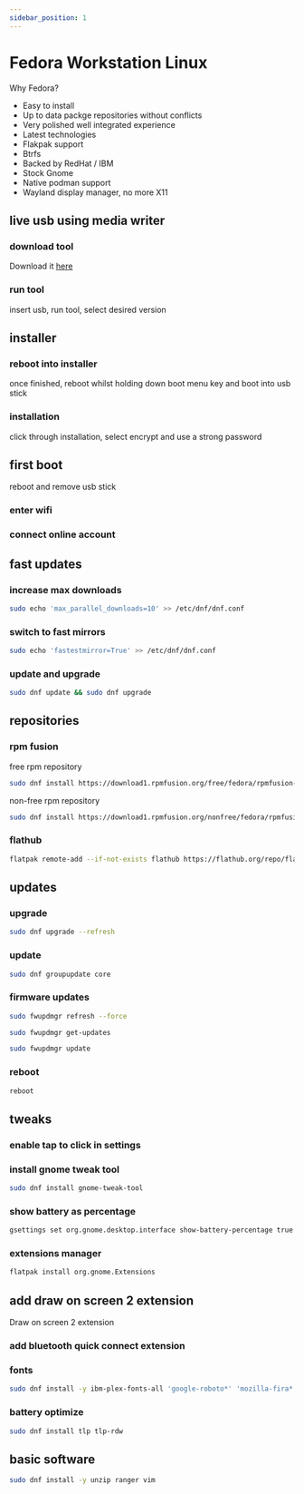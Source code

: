 ```yaml
---
sidebar_position: 1
---
```


# Fedora Workstation Linux

Why Fedora?

- Easy to install
- Up to data packge repositories without conflicts
- Very polished well integrated experience
- Latest technologies
- Flakpak support
- Btrfs
- Backed by RedHat / IBM
- Stock Gnome
- Native podman support
- Wayland display manager, no more X11

## live usb using media writer

### download tool
Download it [here](https://getfedora.org/en/workstation/download/)

### run tool
insert usb, run tool, select desired version

## installer

### reboot into installer
once finished, reboot whilst holding down boot menu key and boot into usb stick

### installation
click through installation, select encrypt and use a strong password

## first boot
reboot and remove usb stick

### enter wifi

### connect online account

## fast updates

### increase max downloads
``` bash
sudo echo 'max_parallel_downloads=10' >> /etc/dnf/dnf.conf
```

### switch to fast mirrors
``` bash
sudo echo 'fastestmirror=True' >> /etc/dnf/dnf.conf
```

### update and upgrade
``` bash
sudo dnf update && sudo dnf upgrade
```

## repositories

### rpm fusion

free rpm repository

``` bash
sudo dnf install https://download1.rpmfusion.org/free/fedora/rpmfusion-free-release-$(rpm -E %fedora).noarch.rpm
```
non-free rpm repository

``` bash
sudo dnf install https://download1.rpmfusion.org/nonfree/fedora/rpmfusion-nonfree-release-$(rpm -E %fedora).noarch.rpm
```

### flathub
``` bash
flatpak remote-add --if-not-exists flathub https://flathub.org/repo/flathub.flatpakrepo
```

## updates

### upgrade
``` bash
sudo dnf upgrade --refresh
```

### update
``` bash
sudo dnf groupupdate core
```

### firmware updates
``` bash
sudo fwupdmgr refresh --force
```
``` bash
sudo fwupdmgr get-updates
```
``` bash
sudo fwupdmgr update
```

### reboot
``` bash
reboot
```

## tweaks

### enable tap to click in settings

### install gnome tweak tool
``` bash
sudo dnf install gnome-tweak-tool
```
### show battery as percentage
``` bash
gsettings set org.gnome.desktop.interface show-battery-percentage true
```

### extensions manager 
``` bash
flatpak install org.gnome.Extensions
```

## add draw on screen 2 extension
Draw on screen 2 extension

### add bluetooth quick connect extension

### fonts
``` bash
sudo dnf install -y ibm-plex-fonts-all 'google-roboto*' 'mozilla-fira*' fira-code-fonts
```

### battery optimize
``` bash
sudo dnf install tlp tlp-rdw
```

## basic software
``` bash
sudo dnf install -y unzip ranger vim
```